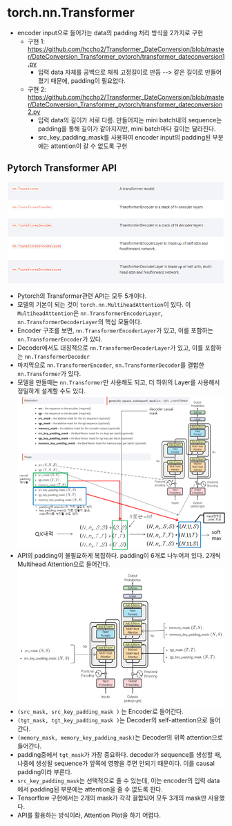 # torch.nn.Transformer
- encoder input으로 들어가는 data의 padding 처리 방식을 2가지로 구현
	* 구현 1: <https://github.com/hccho2/Transformer_DateConversion/blob/master/DateConversion_Transformer_pytorch/transformer_dateconversion1.py>
		- 입력 data 자체를 공백으로 채워 고정길이로 만듬 --> 같은 길이로 만들어졌기 때문에, padding이 필요없다.
	* 구현 2: <https://github.com/hccho2/Transformer_DateConversion/blob/master/DateConversion_Transformer_pytorch/transformer_dateconversion2.py>
		- 입력 data의 길이가 서로 다름. 만들어지는 mini batch내의 sequence는 padding을 통해 길이가 같아지지만, mini batch마다 길이는 달라진다.
		- src_key_padding_mask를 사용하여 encoder input의 padding된 부분에는 attention이 갈 수 없도록 구현


## Pytorch Transformer API
![torch_api](./torch_api.png)
- Pytorch의 Transformer관련 API는 모두 5개이다.
- 모델의 기본이 되는 것이 `torch.nn.MultiheadAttention`이 있다. 이 `MultiheadAttention`은 `nn.TransformerEncoderLayer`, `nn.TransformerDecoderLayer`의 핵심 모듈이다.
- Encoder 구조를 보면, `nn.TransformerEncoderLayer`가 있고, 이를 포함하는 `nn.TransformerEncoder`가 있다.
- Decoder에서도 대칭적으로 `nn.TransformerDecoderLayer`가 있고, 이를 포함하는 `nn.TransformerDecoder`
- 마지막으로 `nn.TransformerEncoder`, `nn.TransformerDecoder`를 결합한 `nn.Transformer`가 있다.
- 모델을 만들때는 `nn.Transformer`만 사용해도 되고, 더 하위의 Layer를 사용해서 정밀하게 설계할 수도 있다.
![torch_transformer](./torch_transformer.png)
- API의 padding이 불필요하게 복잡하다. padding이 6개로 나누어져 있다. 2개씩 Multihead Attention으로 들어간다. 
![torch_transformer_mask](./torch_transformer_mask.png)
- `(src_mask, src_key_padding_mask )` 는 Encoder로 들어간다.
- `(tgt_mask, tgt_key_padding_mask )`는 Decoder의 self-attention으로 들어간다.
- `(memory_mask, memory_key_padding_mask)`는 Decoder의 위쪽 attention으로 들어간다.
- padding중에서 `tgt_mask`가 가장 중요하다. decoder가 sequence를 생성할 때, 나중에 생성될 sequence가 앞쪽에 영향을 주면 안되기 때문이다. 이를 causal padding이라 부른다.
- `src_key_padding_mask`는 선택적으로 줄 수 있는데, 이는 encoder의 입력 data에서 padding된 부분에는 attention을 줄 수 없도록 한다.
- Tensorflow 구현에서는 2개의 mask가 각각 결합되어 모두 3개의 mask만 사용했다.
- API를 활용하는 방식이라, Attention Plot을 하기 어렵다.
